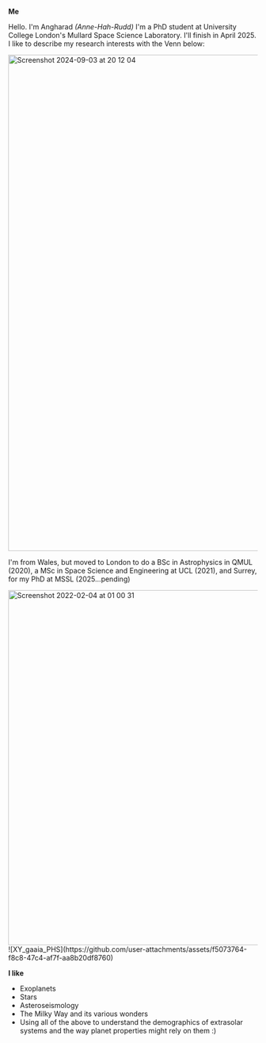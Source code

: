 
**Me**

Hello. I'm Angharad *(Anne-Hah-Rudd)*
I'm a PhD student at University College London's Mullard Space Science Laboratory.
I'll finish in April 2025. 
I like to describe my research interests with the Venn below:

<img width="1001" alt="Screenshot 2024-09-03 at 20 12 04" src="https://github.com/user-attachments/assets/38ca4df8-5116-4338-a5be-a33aa4154a28">

I'm from Wales, but moved to London to do a BSc in Astrophysics in QMUL (2020), a MSc in Space Science and Engineering at UCL (2021), and Surrey, for my PhD at MSSL (2025...pending)

<img width="716" alt="Screenshot 2022-02-04 at 01 00 31" src="https://github.com/user-attachments/assets/fc339b8f-b842-449d-af91-926136f61e6d">
![XY_gaaia_PHS](https://github.com/user-attachments/assets/f5073764-f8c8-47c4-af7f-aa8b20df8760)


**I like**

- Exoplanets
- Stars
- Asteroseismology
- The Milky Way and its various wonders
- Using all of the above to understand the demographics of extrasolar systems and the way planet properties might rely on them :)


